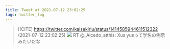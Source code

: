 ```yaml
---
title: Tweet at 2021-07-12 23:02:25
tags: twitter_log
---
```


> [!CITE] https://twitter.com/kaisekiriu/status/1414585944611512322 (2021-07-12 23:02:25)
> ![](https://twitter.com/kaisekiriu/status/1414585944611512322)
> RT @_Alcedo_atthis: Xus yusって学名の例示みたいだな
